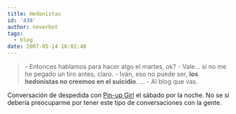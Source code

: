 ```yaml
---
title: Hedonistas
id: '438'
author: neverbot
tags:
  - blog
date: 2007-05-14 16:02:48
---
```


> \- Entonces hablamos para hacer algo el martes, ok?
  \- Vale... si no me he pegado un tiro antes, claro.
  \- Iván, eso no puede ser, **los hedonistas no creemos en el suicidio**.
  ...
  \- Al blog que vas.

Conversación de despedida con [Pin-up Girl](http://malgustoytipicachica.blogspot.com/) el sábado por la noche. No se si debería preocuparme por tener este tipo de conversaciones con la gente.
